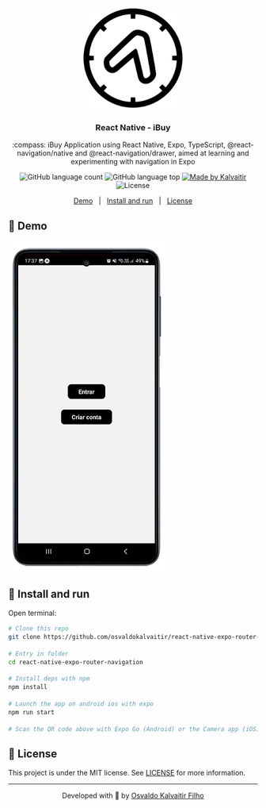 <h1 align="center">
    <img src="/.github/assets/logo.svg"
    width="200px"
    alt="Logo" />
</h1>

<h3 align="center">
  React Native - iBuy
</h3>

<p align="center">
  :compass: iBuy Application using React Native, Expo, TypeScript, @react-navigation/native and @react-navigation/drawer, aimed at learning and experimenting with navigation in Expo
</p>

<p align="center">
  <img alt="GitHub language count" src="https://img.shields.io/github/languages/count/osvaldokalvaitir/react-native-expo-router-navigation.svg?color=00A83A">

  <img alt="GitHub language top" src="https://img.shields.io/github/languages/top/osvaldokalvaitir/react-native-expo-router-navigation.svg?color=00A83A">

  <a href="https://kalvaitir.com/">
    <img alt="Made by Kalvaitir" src="https://img.shields.io/badge/made%20by-Kalvaitir-00A83A">
  </a>

  <img alt="License" src="https://img.shields.io/badge/license-MIT-00A83A">
</p>

<p align="center">
  <a href="#iphone-demo">Demo</a>&nbsp;&nbsp;&nbsp;|&nbsp;&nbsp;&nbsp;<a href="#wrench-install-and-run">Install and run</a>&nbsp;&nbsp;&nbsp;|&nbsp;&nbsp;&nbsp;<a href="#memo-license">License</a>
</p>

## :iphone: Demo

![Demo](/.github/assets/demo.gif)

## :wrench: Install and run

Open terminal:

```sh
# Clone this repo
git clone https://github.com/osvaldokalvaitir/react-native-expo-router-navigation

# Entry in folder
cd react-native-expo-router-navigation

# Install deps with npm
npm install

# Launch the app on android ios with expo
npm run start

# Scan the QR code above with Expo Go (Android) or the Camera app (iOS).
```

## :memo: License

This project is under the MIT license. See [LICENSE](/LICENSE) for more information.

---

<p align="center">
Developed with 💚 by <a href="https://www.linkedin.com/in/osvaldokalvaitir">Osvaldo Kalvaitir Filho</a>
</p>
